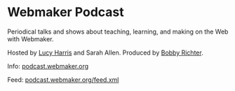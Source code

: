 # Webmaker Podcast

Periodical talks and shows about teaching, learning, and making on the Web with Webmaker.

Hosted by [Lucy Harris](http://github.com/lucyeoh) and Sarah Allen. Produced by [Bobby Richter](http://github.com/secretrobotron).

Info: [podcast.webmaker.org](http://podcast.webmaker.org)

Feed: [podcast.webmaker.org/feed.xml](http://podcast.webmaker.org/feed.xml)
